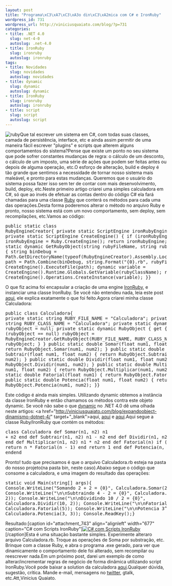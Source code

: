 ```yaml
--- 
layout: post
title: "Programa\xC3\xA7\xC3\xA3o din\xC3\xA2mica com C# e IronRuby"
wordpress_id: 731
wordpress_url: http://viniciusquaiato.com/blog/?p=731
categories: 
- title: .NET 4.0
  slug: net-4-0
  autoslug: .net-4.0
- title: IronRuby
  slug: ironruby
  autoslug: ironruby
tags: 
- title: Novidades
  slug: novidades
  autoslug: novidades
- title: dynamic
  slug: dynamic
  autoslug: dynamic
- title: IronRuby
  slug: ironruby
  autoslug: ironruby
- title: script
  slug: script
  autoslug: script
---
```

![](http://viniciusquaiato.com/blog/wp-content/uploads/2010/03/ruby-299x300.png "ruby")Que tal escrever um sistema em C#, com todas suas classes, camada de persistência, interface, etc e ainda assim permitir de uma maneira fácil escrever "plugins" e scripts que alterem alguns comportamentos do sistema?Pense que existe um ponto no seu sistema que pode sofrer constantes mudanças de regra: o cálculo de um desconto, o cálculo de um imposto, uma série de ações que podem ser feitas antes ou depois de alguma operação, etc.O esforço de alteração, build e deploy é tão grande que sentimos a necessidade de tornar nosso sistema mais maleável, e pronto para estas mudanças. Queremos que o usuário do sistema possa fazer isso sem ter de contar com mais desenvolvimento, build, deploy, etc.Neste primeiro artigo criarei uma simples calculadora em C#, só que ao invés de efetuar as contas dentro do código C# ela fará chamadas para uma classe [Ruby](http://www.ruby-lang.org/pt/) que conterá os métodos para cada uma das operações.Desta forma poderemos alterar o método no arquivo Ruby e pronto, nosso sistema está com um novo comportamento, sem deploy, sem recompilações, etc.Vamos ao código:<pre lang="csharp" line="1">public static class RubyEngineCreator{    private static ScriptEngine ironRubyEngine = null;    private static ScriptEngine CreateEngine()    {        if (ironRubyEngine == null)            ironRubyEngine = Ruby.CreateEngine();        return ironRubyEngine;    }    public static dynamic GetRubyObject(string rubyFileName, string rubyClassName)    {        string binDebug = Path.GetDirectoryName(typeof(RubyEngineCreator).Assembly.Location);        var path = Path.Combine(binDebug, string.Format("{0}.rb", rubyFileName));        CreateEngine().ExecuteFile(path);        dynamic variable = CreateEngine().Runtime.Globals.GetVariable(rubyClassName);        return CreateEngine().Operations.CreateInstance(variable);    }}</pre>O que fiz acima foi encapsular a criação de uma engine [IronRuby](http://ironruby.net/), e instanciar uma classe IronRuby. Se você não entendeu nada, leia este post [aqui](http://viniciusquaiato.com/blog/ironruby-rodando-ruby-dentro-do-net/), ele explica exatamente o que foi feito.Agora criarei minha classe Calculadora:<pre lang="csharp" line="1">public class Calculadora{    private static string RUBY_FILE_NAME = "Calculadora";    private static string RUBY_CLASS_NAME = "Calculadora";    private static dynamic rubyObject = null;    private static dynamic RubyObject    {        get        {            if (rubyObject == null)                rubyObject = RubyEngineCreator.GetRubyObject(RUBY_FILE_NAME, RUBY_CLASS_NAME);            return rubyObject;        }    }    public static double Somar(float num1, float num2)    {        return RubyObject.Somar(num1, num2);    }    public static double Subtrair(float num1, float num2)    {        return RubyObject.Subtrair(num1, num2);    }    public static double Dividir(float num1, float num2)    {        return RubyObject.Dividir(num1, num2);    }    public static double Multiplicar(float num1, float num2)    {        return RubyObject.Multiplicar(num1, num2);    }    public static double Fatorial(float num1)    {        return RubyObject.Fatorial(num1);    }    public static double Potencia(float num1, float num2)    {        return RubyObject.Potencia(num1, num2);    }}</pre>Este código é ainda mais simples. Utilizando dynamic obtemos a instância da classe IronRuby e então chamamos os métodos contra este objeto dynamic. Se você não sabe o que [dynamic](http://www.hanselman.com/blog/C4AndTheDynamicKeywordWhirlwindTourAroundNET4AndVisualStudio2010Beta1.aspx) no .NET 4.0 dê uma olhada neste artigos: <a href="http://viniciusquaiato.com/blog/expandoobject-dinamismo-dotnet-4/" target+"_blank">aqui, [aqui](http://viniciusquaiato.com/blog/dynamicobject-dinamismo-no-net-4-0/) e [aqui](http://viniciusquaiato.com/blog/apresentacao-dynamic-types-no-net-4/).Aqui segue a classe Ruby/IronRuby que contém os métodos:<pre lang="ruby" line="1">class Calculadora    def Somar(n1, n2)        n1 + n2    end    def Subtrair(n1, n2)        n1 - n2    end    def Dividir(n1, n2)        n1 / n2    end    def Multiplicar(n1, n2)        n1 * n2    end    def Fatorial(n)        if (n > 0)            return n * Fatorial(n - 1)        end        return 1    end    def Potencia(n, p)        n**p    endend</pre>Pronto! tudo que precisamos é que o arquivo Calculadora.rb esteja na pasta do nosso projeto(na pasta bin, neste caso).Abaixo segue o código que consome a calculadora, e uma imagem do resultado das operações:<pre lang="csharp" line="1">static void Main(string[] args){    Console.WriteLine("Somando 2 + 2 = {0}", Calculadora.Somar(2, 2));    Console.WriteLine("\n\nSubtraindo 4 - 2 = {0}", Calculadora.Subtrair(4, 2));    Console.WriteLine("\n\nDividindo 10 / 2 = {0}", Calculadora.Dividir(10, 2));    Console.WriteLine("\n\nFatorial 5 = {0}", Calculadora.Fatorial(5));    Console.WriteLine("\n\nPotencia 3^3 = {0}", Calculadora.Potencia(3, 3));    Console.ReadKey();}</pre>Resultado:[caption id="attachment_743" align="alignleft" width="677" caption="C# com Scripts IronRuby"][![C# com Scripts IronRuby](http://viniciusquaiato.com/blog/wp-content/uploads/2010/03/resultado.jpg "C# com Scripts IronRuby")](http://viniciusquaiato.com/blog/wp-content/uploads/2010/03/resultado.jpg)[/caption]Esta é uma situação bastante simples. Experimente alteraro arquivo Calculadora.rb. Troque as operações de Soma por substração, etc. Brinque com a classe Ruby, e abra o programa .exe gerado, para ver que dinamicamente o comportamento dele foi alterado, sem recompilar ou reescrever nada.Em um próximo post, darei um exemplo de como alterar/incrementar regras de negócio de forma dinâmica utilizando script IronRuby.Você pode baixar a solution da calculadora [aqui](http://viniciusquaiato.com/files/codesamples/dynamic/CalculadoraScriptRuby.zip).Qualquer dúvida, sugestão, crítica. Mande e-mail, mensagens no [twitter](http://twitter.com/vquaiato), gtalk, etc.Att,Vinicius Quaiato.
